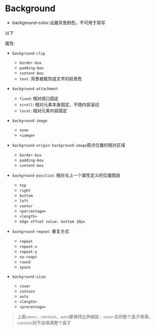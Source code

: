 # Background

- background-color:设置背景颜色，不可用于简写

以下

属性:

- `background-clip`

  - `border-box`
  - `padding-box`
  - `content-box`
  - `text`: 背景被裁剪成文字的前景色

- `background-attachment`

  - `fixed`: 相对视口固定
  - `scroll`: 相对元素本身固定，不随内容滚动
  - `local`: 相对元素内容固定

- `background-image`

  - `none`
  - `<iamge>`

- `background-origin`: `background-image`原点位置的相对区域

  - `border-box`
  - `padding-box`
  - `content-box`

- `background-position`: 相对与上一个属性定义的位置图层

  - `top`
  - `right`
  - `bottom`
  - `left`
  - `center`
  - `<percentage>`
  - `<length>`
  - `edge offset value: bottom 10px`

- `background-repeat`: 重复方式

  - `repeat`
  - `repeat-x`
  - `repeat-y`
  - `no-reapt`
  - `round`
  - `space`

- `background-size`:

  - `cover`
  - `contain`
  - `auto`
  - `<length>`
  - `<precentage>`

> 上面`cover`，`contain`，`auto`都保持比例缩放，`cover`会将整个盒子填满，`contain`则不会填满整个盒子

